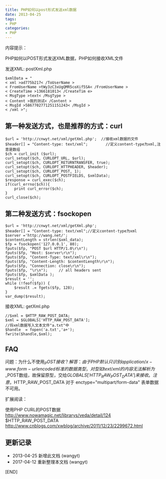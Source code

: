 ```yaml
---
title: PHP如何以post形式发送xml数据 
date: 2013-04-25
tags: 
- PHP
categories:
- PHP
---
```



内容提示：

PHP如何以POST形式发送XML数据，PHP如何接收XML文件

发送XML: postXml.php

```
$xmlData = "
< xml >ad775b217< /ToUserName >
< FromUserName >tWy3zC3xUgQMR5coXif5SA< /FromUserName >
< CreateTime >1366181013< /CreateTim e>
< MsgType >text< /MsgType >
< Content >我的测试< /Content >
< MsgId >5867702771251151243< /MsgId >
< /xml >";
```

## 第一种发送方式，也是推荐的方式：curl

```
$url = 'http://cnwyt.net/xml/getXml.php';  //接收xml数据的文件
$header[] = "Content-type: text/xml";        //定义content-type为xml,注意是数组
$ch = curl_init ($url);
curl_setopt($ch, CURLOPT_URL, $url);
curl_setopt($ch, CURLOPT_RETURNTRANSFER, true);
curl_setopt($ch, CURLOPT_HTTPHEADER, $header);
curl_setopt($ch, CURLOPT_POST, 1);
curl_setopt($ch, CURLOPT_POSTFIELDS, $xmlData);
$response = curl_exec($ch);
if(curl_errno($ch)){
    print curl_error($ch);
}
curl_close($ch);
```

## 第二种发送方式：fsockopen

```
$url = 'http://cnwyt.net/xml/getXml.php';
$header[] = "Content-type: text/xml";//定义content-type为xml
$server ='http://wang.net/';
$contentLength = strlen($xml_data);
$fp = fsockopen('127.0.0.1', 80);
fputs($fp, "POST $url HTTP/1.0\r\n");
fputs($fp, "Host: $server\r\n");
fputs($fp, "Content-Type: text/xml\r\n");
fputs($fp, "Content-Length: $contentLength\r\n");
fputs($fp, "Connection: close\r\n");
fputs($fp, "\r\n");     // all headers sent
fputs($fp, $xmlData );
$result = '';
while (!feof($fp)) {
    $result .= fgets($fp, 128);
}
var_dump($result);
```

接收XML: getXml.php

```
//$xml = $HTTP_RAW_POST_DATA;
$xml = $GLOBALS['HTTP_RAW_POST_DATA'];
//将xml数据写入文本文件"a.txt"中
$handle  = fopen('a.txt','a+'); 
fwrite($handle,$xml);
```

## FAQ

问题：为什么不使用$_POST接收？
解答：由于PHP默认只识别application/x-www.form-urlencoded标准的数据类型，对型如text/xml的内容无法解析为$_POST数组，故保留原型，交给$GLOBALS['HTTP_RAW_POST_DATA'] 来接收。注意，$HTTP_RAW_POST_DATA 对于 enctype="multipart/form-data" 表单数据不可用。  

扩展阅读：

使用PHP CURL的POST数据
http://www.nowamagic.net/librarys/veda/detail/124
$HTTP_RAW_POST_DATA
http://www.cnblogs.com/xwblog/archive/2011/12/23/2299672.html

## 更新记录

* 2013-04-25 新增此文档 (wangyt)  
* 2017-04-12 重新整理本文档 (wangyt)

[END]
